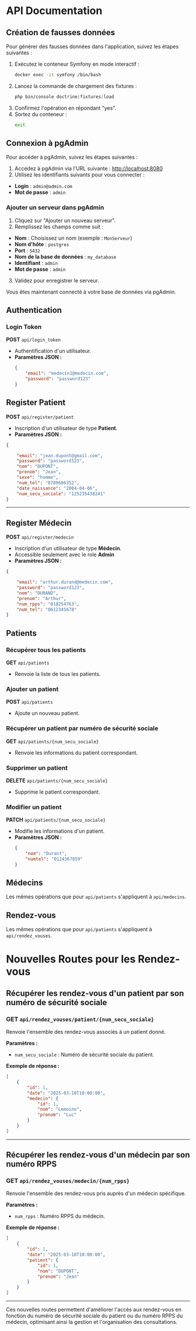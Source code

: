 # API Documentation

## Création de fausses données

Pour générer des fausses données dans l'application, suivez les étapes suivantes :

1. Exécutez le conteneur Symfony en mode interactif :
   ```sh
   docker exec -it symfony /bin/bash
   ```
2. Lancez la commande de chargement des fixtures :
   ```sh
   php bin/console doctrine:fixtures:load
   ```
3. Confirmez l'opération en répondant "yes".
4. Sortez du conteneur :
   ```sh
   exit
   ```

## Connexion à pgAdmin

Pour accéder à pgAdmin, suivez les étapes suivantes :

1. Accédez à pgAdmin via l'URL suivante : [http://localhost:8080](http://localhost:8080)
2. Utilisez les identifiants suivants pour vous connecter :
  - **Login** : `admin@admin.com`
  - **Mot de passe** : `admin`

### Ajouter un serveur dans pgAdmin

1. Cliquez sur "Ajouter un nouveau serveur".
2. Remplissez les champs comme suit :
  - **Nom** : Choisissez un nom (exemple : `MonServeur`)
  - **Nom d'hôte** : `postgres`
  - **Port** : `5432`
  - **Nom de la base de données** : `my_database`
  - **Identifiant** : `admin`
  - **Mot de passe** : `admin`
3. Validez pour enregistrer le serveur.

Vous êtes maintenant connecté à votre base de données via pgAdmin.



## Authentication

### Login Token
**POST** `api/login_token`
- Authentification d'un utilisateur.
- **Paramètres JSON :**
  ```json
  {
      "email": "medecin1@medecin.com",
      "password": "password123"
  }
  ```

## Register Patient  
**POST** `api/register/patient`  
- Inscription d'un utilisateur de type **Patient**.  
- **Paramètres JSON :**  

```json
{

    "email": "jean.dupont@gmail.com",
    "password": "password123",
    "nom": "DUPONT",
    "prenom": "Jean",
    "sexe": "homme",
    "num_tel": "0789686352",
    "date_naissance": "2004-04-06",
    "num_secu_sociale": "125235438241"
}
```

---

## Register Médecin  
**POST** `api/register/medecin`  
- Inscription d'un utilisateur de type **Médecin**.  
- Accessible seulement avec le role **Admin**
- **Paramètres JSON :**  

```json
{

    "email": "arthur.durand@medecin.com",
    "password": "password123",
    "nom": "DURAND",
    "prenom": "Arthur",
    "num_rpps": "018254763",
    "num_tel": "0612345678"
}
```

## Patients

### Récupérer tous les patients
**GET** `api/patients`
- Renvoie la liste de tous les patients.

### Ajouter un patient
**POST** `api/patients`
- Ajoute un nouveau patient.

### Récupérer un patient par numéro de sécurité sociale
**GET** `api/patients/{num_secu_sociale}`
- Renvoie les informations du patient correspondant.

### Supprimer un patient
**DELETE** `api/patients/{num_secu_sociale}`
- Supprime le patient correspondant.

### Modifier un patient
**PATCH** `api/patients/{num_secu_sociale}`
- Modifie les informations d'un patient.
- **Paramètres JSON :**
  ```json
  {
      "nom": "Durant",
      "numtel": "0124367859"
  }
  ```

## Médecins
Les mêmes opérations que pour `api/patients` s'appliquent à `api/medecins`.

## Rendez-vous
Les mêmes opérations que pour `api/patients` s'appliquent à `api/rendez_vouses`.

# Nouvelles Routes pour les Rendez-vous

## Récupérer les rendez-vous d'un patient par son numéro de sécurité sociale

### GET `api/rendez_vouses/patient/{num_secu_sociale}`

Renvoie l'ensemble des rendez-vous associés à un patient donné.

**Paramètres :**

- `num_secu_sociale` : Numéro de sécurité sociale du patient.

**Exemple de réponse :**

```json
[
    {
        "id": 1,
        "date": "2025-03-10T10:00:00",
        "medecin": {
            "id": 1,
            "nom": "Lemoine",
            "prenom": "Luc"
        }
    }
]
```

---

## Récupérer les rendez-vous d'un médecin par son numéro RPPS

### GET `api/rendez_vouses/medecin/{num_rpps}`

Renvoie l'ensemble des rendez-vous pris auprès d'un médecin spécifique.

**Paramètres :**

- `num_rpps` : Numéro RPPS du médecin.

**Exemple de réponse :**

```json
[
    {
        "id": 1,
        "date": "2025-03-10T10:00:00",
        "patient": {
            "id": 1,
            "nom": "DUPONT",
            "prenom": "Jean"
        }
    }
]
```

---

Ces nouvelles routes permettent d'améliorer l'accès aux rendez-vous en fonction du numéro de sécurité sociale du patient ou du numéro RPPS du médecin, optimisant ainsi la gestion et l'organisation des consultations.
